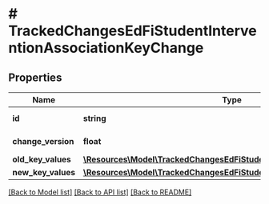 # # TrackedChangesEdFiStudentInterventionAssociationKeyChange

## Properties

Name | Type | Description | Notes
------------ | ------------- | ------------- | -------------
**id** | **string** | Resource identifier | [optional]
**change_version** | **float** | Change version | [optional]
**old_key_values** | [**\Resources\Model\TrackedChangesEdFiStudentInterventionAssociationKey**](TrackedChangesEdFiStudentInterventionAssociationKey.md) |  | [optional]
**new_key_values** | [**\Resources\Model\TrackedChangesEdFiStudentInterventionAssociationKey**](TrackedChangesEdFiStudentInterventionAssociationKey.md) |  | [optional]

[[Back to Model list]](../../README.md#models) [[Back to API list]](../../README.md#endpoints) [[Back to README]](../../README.md)
